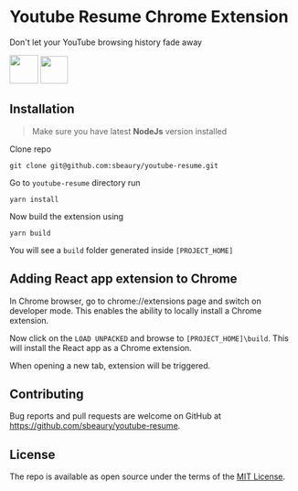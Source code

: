 # Youtube Resume Chrome Extension

Don't let your YouTube browsing history fade away

<img src="https://cdn.auth0.com/blog/react-js/react.png" width="50"> <img src="https://upload.wikimedia.org/wikipedia/commons/thumb/a/a5/Google_Chrome_icon_%28September_2014%29.svg/1024px-Google_Chrome_icon_%28September_2014%29.svg.png" width="48">

## Installation

> Make sure you have latest **NodeJs** version installed

Clone repo

```
git clone git@github.com:sbeaury/youtube-resume.git
```

Go to `youtube-resume` directory run

```
yarn install
```

Now build the extension using

```
yarn build
```

You will see a `build` folder generated inside `[PROJECT_HOME]`

## Adding React app extension to Chrome

In Chrome browser, go to chrome://extensions page and switch on developer mode. This enables the ability to locally install a Chrome extension.

Now click on the `LOAD UNPACKED` and browse to `[PROJECT_HOME]\build`. This will install the React app as a Chrome extension.

When opening a new tab, extension will be triggered.

## Contributing

Bug reports and pull requests are welcome on GitHub at https://github.com/sbeaury/youtube-resume.

## License

The repo is available as open source under the terms of the [MIT License](http://opensource.org/licenses/MIT).
